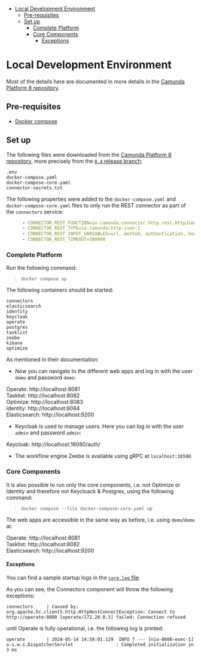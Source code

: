 <!-- TOC -->
* [Local Development Environment](#local-development-environment)
  * [Pre-requisites](#pre-requisites)
  * [Set up](#set-up)
    * [Complete Platform](#complete-platform)
    * [Core Components](#core-components)
      * [Exceptions](#exceptions)
<!-- TOC -->

# Local Development Environment

Most of the details here are documented in more details in the [Camunda Platform 8 repository](https://github.com/camunda/camunda-platform).

## Pre-requisites

* [Docker compose](https://docs.docker.com/compose/)

## Set up

The following files were downloaded from the [Camunda Platform 8 repository](https://github.com/camunda/camunda-platform), more precisely from the [`8.4` release branch](https://github.com/camunda/camunda-platform/tree/stable/8.4):

    .env
    docker-compose.yaml
    docker-compose-core.yaml
    connector-secrets.txt

The following properties were added to the `docker-compose.yaml` and `docker-compose-core.yaml` files to only run the REST connector as part of the `connectors` service:

```yaml
      - CONNECTOR_REST_FUNCTION=io.camunda.connector.http.rest.HttpJsonFunction
      - CONNECTOR_REST_TYPE=io.camunda:http-json:1
      - CONNECTOR_REST_INPUT_VARIABLES=url, method, authentication, headers, queryParameters, connectionTimeoutInSeconds, readTimeoutInSeconds, writeTimeoutInSeconds, body
      - CONNECTOR_REST_TIMEOUT=300000
```

### Complete Platform

Run the following command:

> `docker compose up`

The following containers should be started:

    connectors
    elasticsearch
    identity
    keycloak
    operate
    postgres
    tasklist
    zeebe
    kibana
    optimize

As mentioned in their documentation:

* Now you can navigate to the different web apps and log in with the user `demo` and password `demo`:  

Operate: http://localhost:8081  
Tasklist: http://localhost:8082  
Optimize: http://localhost:8083  
Identity: http://localhost:8084  
Elasticsearch: http://localhost:9200  

* Keycloak is used to manage users. Here you can log in with the user `admin` and password `admin`:  

Keycloak: http://localhost:18080/auth/

* The workflow engine Zeebe is available using gRPC at `localhost:26500`.

### Core Components

It is also possible to run only the core components, i.e. not Optimize or Identity and therefore not Keycloack & Postgres, using the following command:

> `docker compose --file docker-compose-core.yaml up`

The web apps are accessible in the same way as before, i.e. using `demo`/`demo` at:

Operate: http://localhost:8081  
Tasklist: http://localhost:8082  
Elasticsearch: http://localhost:9200 

#### Exceptions

You can find a sample startup logs in the [`core.log` file](./core.log).  

As you can see, the Connectors component will throw the following exceptions:

  `connectors     | Caused by: org.apache.hc.client5.http.HttpHostConnectException: Connect to http://operate:8080 [operate/172.20.0.5] failed: Connection refused`

until Operate is fully operational, i.e. the following log is printed:

  `operate        | 2024-05-14 14:59:01.129  INFO 7 --- [nio-8080-exec-1] o.s.w.s.DispatcherServlet                : Completed initialization in 3 ms`

